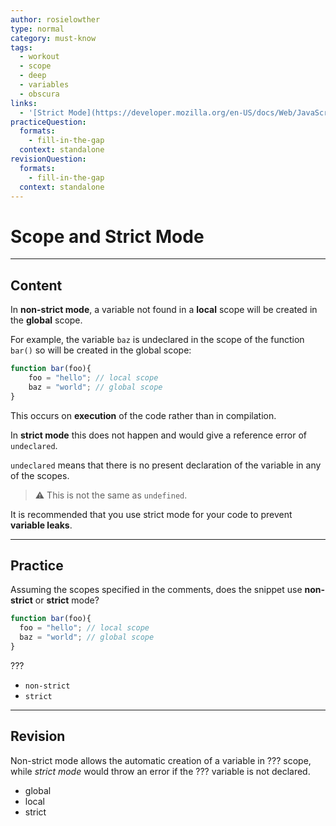 ```yaml
---
author: rosielowther
type: normal
category: must-know
tags:
  - workout
  - scope
  - deep
  - variables
  - obscura
links:
  - '[Strict Mode](https://developer.mozilla.org/en-US/docs/Web/JavaScript/Reference/Strict_mode){website}'
practiceQuestion:
  formats:
    - fill-in-the-gap
  context: standalone
revisionQuestion:
  formats:
    - fill-in-the-gap
  context: standalone
---
```


# Scope and Strict Mode


---

## Content

In **non-strict mode**, a variable not found in a **local** scope will be created in the **global** scope.

For example, the variable `baz` is undeclared in the scope of the function `bar()` so will be created in the global scope:

```javascript
function bar(foo){
    foo = "hello"; // local scope
    baz = "world"; // global scope
}
```

This occurs on **execution** of the code rather than in compilation.

In **strict mode** this does not happen and would give a reference error of `undeclared`. 

`undeclared` means that there is no present declaration of the variable in any of the scopes.

> ⚠️ This is not the same as `undefined`.

It is recommended that you use strict mode for your code to prevent **variable leaks**.


---

## Practice

Assuming the scopes specified in the comments, does the snippet use **non-strict** or **strict** mode?

```javascript
function bar(foo){
  foo = "hello"; // local scope
  baz = "world"; // global scope
}
```

???

- `non-strict`
- `strict`


---

## Revision

Non-strict mode allows the automatic creation of a variable in ??? scope, while *strict mode* would throw an error if the ??? variable is not declared.

- global
- local
- strict
 
